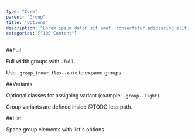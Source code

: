 ```yaml
---
type: "Core"
parent: "Group"
title: "Options"
description: "Lorem ipsum dolor sit amet, consectetur adipiscing elit. Nunc tempus laoreet leo sit amet iaculis."
categories: ["100-Content"]
---
```


##Full

Full width groups with `.full`.

Use `.group_inner.flex--auto` to expand groups.

<demo>
  <demovanilla src="demos/inline/demos/group/options-full-line">
  </demovanilla>
  <demovanilla src="demos/inline/demos/group/options-full-stack">
  </demovanilla>
</demo>

##Variants

Optional classes for assigning variant (example: `.group--light`).

<div class="alert">
  <div class="alert_content">
    Group variants are defined inside @TODO less path.
  </div>
</div>

<demo>
  <demovanilla src="demos/inline/demos/group/options-variant-line">
  </demovanilla>
  <demovanilla src="demos/inline/demos/group/options-variant-stack">
  </demovanilla>
</demo>

##List

Space group elements with list's options.

<demo>
  <demovanilla src="demos/inline/demos/group/options-list-line">
  </demovanilla>
  <demovanilla src="demos/inline/demos/group/options-list-stack">
  </demovanilla>
</demo>
